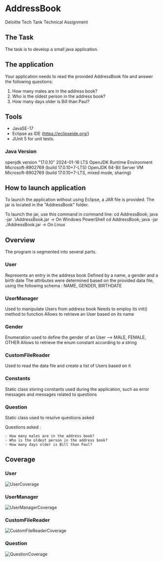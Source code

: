 # AddressBook
Deloitte Tech Tank Technical Assignment

## The Task

The task is to develop a small java application. 

## The application

Your application needs to read the provided AddressBook file and answer the following questions:

1. How many males are in the address book?
2. Who is the oldest person in the address book?
3. How many days older is Bill than Paul?


## Tools

- JavaSE-17
- Eclipse as IDE (https://eclipseide.org/)
- JUnit 5 for unit tests.

### Java Version

openjdk version "17.0.10" 2024-01-16 LTS
OpenJDK Runtime Environment Microsoft-8902769 (build 17.0.10+7-LTS)
OpenJDK 64-Bit Server VM Microsoft-8902769 (build 17.0.10+7-LTS, mixed mode, sharing)

## How to launch application

To launch the application without using Eclipse, a JAR file is provided. The jar is located in the "AddressBook" folder.

To launch the jar, use this command in command line: 
	cd AddressBook; java -jar .\AddressBook.jar -> On Windows PowerShell
	cd AddressBook; java -jar ./AddressBook.jar -> On Linux


## Overview

The program is segmented into several parts.

### User

Represents an entry in the address book
Defined by a name, a gender and a birth date
The attributes were determined based on the provided data file, using the following schema : NAME, GENDER, BIRTHDATE

### UserManager

Used to manipulate Users from address book
Needs to employ its init() method to function
Allows to retrieve an User based on its name

### Gender

Enumeration used to define the gender of an User
--> MALE, FEMALE, OTHER
Allows to retrieve the enum constant according to a string

### CustomFileReader

Used to read the data file and create a list of Users based on it

### Constants

Static class storing constants used during the application, such as error messages and messages related to questions

### Question

Static class used to resolve questions asked

Questions asked :

	- How many males are in the address book?
	- Who is the oldest person in the address book?
	- How many days older is Bill than Paul?
			

## Coverage

### User
![UserCoverage](https://github.com/Skialogia/AddressBook/assets/73537037/e3b7ad06-b1a0-485d-ad06-5bb576df8fa2)

### UserManager
![UserManagerCoverage](https://github.com/Skialogia/AddressBook/assets/73537037/ada199c1-fc50-462b-8b5f-fa2aac47e5db)

### CustomFileReader
![CustomFileReaderCoverage](https://github.com/Skialogia/AddressBook/assets/73537037/77145667-071e-4dc8-a811-e4a30b6c0ba6)

### Question
![QuestionCoverage](https://github.com/Skialogia/AddressBook/assets/73537037/a83daff2-26a6-4a6f-a78a-fe9b006e9173)

